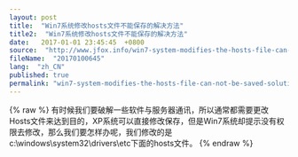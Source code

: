 ```yaml
---
layout: post
title:  "Win7系统修改hosts文件不能保存的解决方法"
title2:  "Win7系统修改hosts文件不能保存的解决方法"
date:   2017-01-01 23:45:45  +0800
source:  "http://www.jfox.info/win7-system-modifies-the-hosts-file-can-not-be-saved-solutions.html"
fileName:  "20170100645"
lang:  "zh_CN"
published: true
permalink: "win7-system-modifies-the-hosts-file-can-not-be-saved-solutions.html"
---
```

{% raw %}
有时候我们要破解一些软件与服务器通讯，所以通常都需要更改Hosts文件来达到目的，XP系统可以直接修改保存，但是Win7系统却提示没有权限去修改，那么我们要怎样办呢，我们修改的是c:\windows\system32\drivers\etc下面的hosts文件。
{% endraw %}